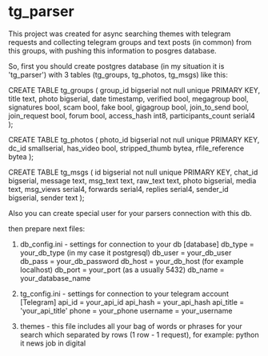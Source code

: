 # tg_parser

This project was created for async searching themes with telegram requests and collecting telegram groups and text posts (in common) from this groups,
with pushing this information to posgres database.

So, first you should create postgres database (in my situation it is 'tg_parser') with 3 tables (tg_groups, tg_photos, tg_msgs) like this:

CREATE TABLE tg_groups (
group_id bigserial not null unique PRIMARY KEY,
title text,
photo bigserial,
date timestamp,
verified bool,
megagroup bool,
signatures bool,
scam bool,
fake bool,
gigagroup bool,
join_to_send bool,
join_request bool,
forum bool,
access_hash int8,
participants_count serial4
);

CREATE TABLE tg_photos (
photo_id bigserial not null unique PRIMARY KEY,
dc_id smallserial,
has_video bool,
stripped_thumb bytea,
rfile_reference bytea
);

CREATE TABLE tg_msgs (
id bigserial not null unique PRIMARY KEY,
chat_id bigserial,
message text,
msg_text text,
raw_text text,
photo bigserial,
media text,
msg_views serial4,
forwards serial4,
replies serial4,
sender_id bigserial,
sender text
);

Also you can create special user for your parsers connection with this db.

then prepare next files:

1) db_config.ini - settings for connection to your db
[database]
db_type = your_db_type (in my case it postgresql)
db_user = your_db_user
db_pass = your_db_password
db_host = your_db_host (for example localhost)
db_port = your_port (as a usually 5432)
db_name = your_database_name

2) tg_config.ini - settings for connection to your telegram account
[Telegram]
api_id = your_api_id
api_hash = your_api_hash
api_title = 'your_api_title'
phone = your_phone
username = your_username

3) themes - this file includes all your bag of words or phrases for your search which separated by rows (1 row - 1 request), for example:
python 
it news
job in digital
